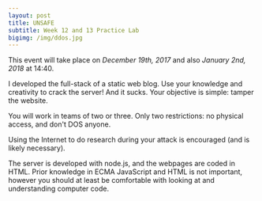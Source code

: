 ```yaml
---
layout: post
title: UNSAFE
subtitle: Week 12 and 13 Practice Lab
bigimg: /img/ddos.jpg
---
```


This event will take place on *December 19th, 2017* and also *January 2nd, 2018* at 14:40.

I developed the full-stack of a static web blog. Use your knowledge and creativity to crack the server! And it sucks. Your objective is simple: tamper the website.

You will work in teams of two or three. Only two restrictions: no physical access, and don't DOS anyone.

Using the Internet to do research during your attack is encouraged (and is likely necessary).

The server is developed with node.js, and the webpages are coded in HTML. Prior knowledge in ECMA JavaScript and HTML is not important, however you should at least be comfortable with looking at and understanding computer code.
